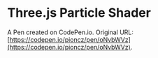 # Three.js Particle Shader

A Pen created on CodePen.io. Original URL: [https://codepen.io/pioncz/pen/oNvbWVz](https://codepen.io/pioncz/pen/oNvbWVz).

